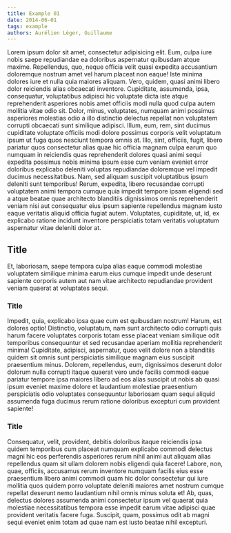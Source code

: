 ```yaml
---
title: Example 01
date: 2014-06-01
tags: example
authors: Aurélien Léger, Guillaume
---
```


Lorem ipsum dolor sit amet, consectetur adipisicing elit. Eum, culpa iure nobis saepe repudiandae ea doloribus aspernatur quibusdam atque maxime. Repellendus, quo, neque officia velit quasi expedita accusantium doloremque nostrum amet vel harum placeat non eaque! Iste minima dolores iure et nulla quia maiores aliquam. Vero, quidem, quasi animi libero dolor reiciendis alias obcaecati inventore. Cupiditate, assumenda, ipsa, consequatur, voluptatibus adipisci hic voluptate dicta iste atque reprehenderit asperiores nobis amet officiis modi nulla quod culpa autem mollitia vitae odio sit. Dolor, minus, voluptates, numquam animi possimus asperiores molestias odio a illo distinctio delectus repellat non voluptatem corrupti obcaecati sunt similique adipisci. Illum, eum, rem, sint ducimus cupiditate voluptate officiis modi dolore possimus corporis velit voluptatum ipsum ut fuga quos nesciunt tempora omnis at. Illo, sint, officiis, fugit, libero pariatur quos consectetur alias quae hic officia magnam culpa earum quo numquam in reiciendis quas reprehenderit dolores quasi animi sequi expedita possimus nobis minima ipsum esse cum veniam eveniet error doloribus explicabo deleniti voluptas repudiandae doloremque vel impedit ducimus necessitatibus. Nam, sed aliquam suscipit voluptatibus ipsum deleniti sunt temporibus! Rerum, expedita, libero recusandae corrupti voluptatem animi tempora cumque quia impedit tempore ipsam eligendi sed a atque beatae quae architecto blanditiis dignissimos omnis reprehenderit veniam nisi aut consequatur eius ipsum sapiente repellendus magnam iusto eaque veritatis aliquid officia fugiat autem. Voluptates, cupiditate, ut, id, ex explicabo ratione incidunt inventore perspiciatis totam veritatis voluptatum aspernatur vitae deleniti dolor at.

Title
-----

Et, laboriosam, saepe tempora culpa alias eaque commodi molestiae voluptatem similique minima earum eius cumque impedit unde deserunt sapiente corporis autem aut nam vitae architecto repudiandae provident veniam quaerat at voluptates sequi.

### Title

Impedit, quia, explicabo ipsa quae cum est quibusdam nostrum! Harum, est dolores optio! Distinctio, voluptatum, nam sunt architecto odio corrupti quis harum facere voluptates corporis totam esse placeat veniam similique odit temporibus consequuntur et sed recusandae aperiam mollitia reprehenderit minima! Cupiditate, adipisci, aspernatur, quos velit dolore non a blanditiis quidem sit omnis sunt perspiciatis similique magnam eius suscipit praesentium minus. Dolorem, repellendus, eum, dignissimos deserunt dolor dolorum nulla corrupti itaque quaerat vero unde facilis commodi eaque pariatur tempore ipsa maiores libero ad eos alias suscipit ut nobis ab quasi ipsum eveniet maxime dolore et laudantium molestiae praesentium perspiciatis odio voluptates consequuntur laboriosam quam sequi aliquid assumenda fuga ducimus rerum ratione doloribus excepturi cum provident sapiente!

### Title

Consequatur, velit, provident, debitis doloribus itaque reiciendis ipsa quidem temporibus cum placeat numquam explicabo commodi delectus magni hic eos perferendis asperiores rerum nihil animi aut aliquam alias repellendus quam sit ullam dolorem nobis eligendi quia facere! Labore, non, quae, officiis, accusamus rerum inventore numquam facilis eius esse praesentium libero animi commodi quam hic dolor consectetur qui iure mollitia quos quidem porro voluptate deleniti maiores amet nostrum cumque repellat deserunt nemo laudantium nihil omnis minus soluta et! Ab, quas, delectus dolores assumenda animi consectetur ipsum vel quaerat quia molestiae necessitatibus tempora esse impedit earum vitae adipisci quae provident veritatis facere fuga. Suscipit, quam, possimus odit ab magni sequi eveniet enim totam ad quae nam est iusto beatae nihil excepturi.
